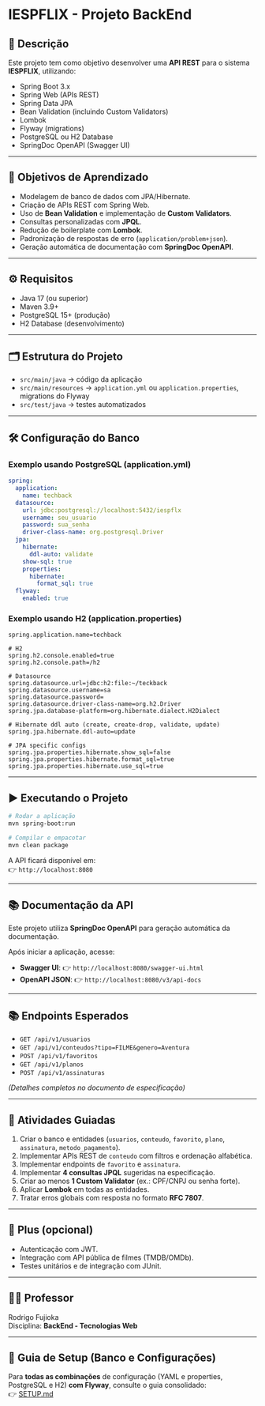 # IESPFLIX - Projeto BackEnd

## 📌 Descrição
Este projeto tem como objetivo desenvolver uma **API REST** para o sistema **IESPFLIX**, utilizando:
- Spring Boot 3.x
- Spring Web (APIs REST)
- Spring Data JPA
- Bean Validation (incluindo Custom Validators)
- Lombok
- Flyway (migrations)
- PostgreSQL ou H2 Database
- SpringDoc OpenAPI (Swagger UI)

---

## 🚀 Objetivos de Aprendizado
- Modelagem de banco de dados com JPA/Hibernate.
- Criação de APIs REST com Spring Web.
- Uso de **Bean Validation** e implementação de **Custom Validators**.
- Consultas personalizadas com **JPQL**.
- Redução de boilerplate com **Lombok**.
- Padronização de respostas de erro (`application/problem+json`).
- Geração automática de documentação com **SpringDoc OpenAPI**.

---

## ⚙️ Requisitos
- Java 17 (ou superior)
- Maven 3.9+
- PostgreSQL 15+ (produção)
- H2 Database (desenvolvimento)

---

## 🗂️ Estrutura do Projeto
- `src/main/java` → código da aplicação
- `src/main/resources` → `application.yml` ou `application.properties`, migrations do Flyway
- `src/test/java` → testes automatizados

---

## 🛠️ Configuração do Banco

### Exemplo usando **PostgreSQL** (application.yml)
```yaml
spring:
  application:
    name: techback
  datasource:
    url: jdbc:postgresql://localhost:5432/iespflx
    username: seu_usuario
    password: sua_senha
    driver-class-name: org.postgresql.Driver
  jpa:
    hibernate:
      ddl-auto: validate
    show-sql: true
    properties:
      hibernate:
        format_sql: true
  flyway:
    enabled: true
```

### Exemplo usando **H2** (application.properties)
```properties
spring.application.name=techback

# H2
spring.h2.console.enabled=true
spring.h2.console.path=/h2

# Datasource
spring.datasource.url=jdbc:h2:file:~/teckback
spring.datasource.username=sa
spring.datasource.password=
spring.datasource.driver-class-name=org.h2.Driver
spring.jpa.database-platform=org.hibernate.dialect.H2Dialect

# Hibernate ddl auto (create, create-drop, validate, update)
spring.jpa.hibernate.ddl-auto=update

# JPA specific configs
spring.jpa.properties.hibernate.show_sql=false
spring.jpa.properties.hibernate.format_sql=true
spring.jpa.properties.hibernate.use_sql=true
```

---

## ▶️ Executando o Projeto
```bash
# Rodar a aplicação
mvn spring-boot:run

# Compilar e empacotar
mvn clean package
```

A API ficará disponível em:  
👉 `http://localhost:8080`

---

## 📚 Documentação da API
Este projeto utiliza **SpringDoc OpenAPI** para geração automática da documentação.  

Após iniciar a aplicação, acesse:  
- **Swagger UI**: 👉 `http://localhost:8080/swagger-ui.html`  
- **OpenAPI JSON**: 👉 `http://localhost:8080/v3/api-docs`  

---

## 📚 Endpoints Esperados
- `GET /api/v1/usuarios`
- `GET /api/v1/conteudos?tipo=FILME&genero=Aventura`
- `POST /api/v1/favoritos`
- `GET /api/v1/planos`
- `POST /api/v1/assinaturas`

*(Detalhes completos no documento de especificação)*

---

## 📝 Atividades Guiadas
1. Criar o banco e entidades (`usuarios`, `conteudo`, `favorito`, `plano`, `assinatura`, `metodo_pagamento`).
2. Implementar APIs REST de `conteudo` com filtros e ordenação alfabética.
3. Implementar endpoints de `favorito` e `assinatura`.
4. Implementar **4 consultas JPQL** sugeridas na especificação.
5. Criar ao menos **1 Custom Validator** (ex.: CPF/CNPJ ou senha forte).
6. Aplicar **Lombok** em todas as entidades.
7. Tratar erros globais com resposta no formato **RFC 7807**.

---

## 🎯 Plus (opcional)
- Autenticação com JWT.
- Integração com API pública de filmes (TMDB/OMDb).
- Testes unitários e de integração com JUnit.

---

## 👨‍🏫 Professor
Rodrigo Fujioka  
Disciplina: **BackEnd - Tecnologias Web**


---

## 🔧 Guia de Setup (Banco e Configurações)
Para **todas as combinações** de configuração (YAML e properties, PostgreSQL e H2) **com Flyway**, consulte o guia consolidado:  
👉 [SETUP.md](sandbox:/mnt/data/SETUP.md)
